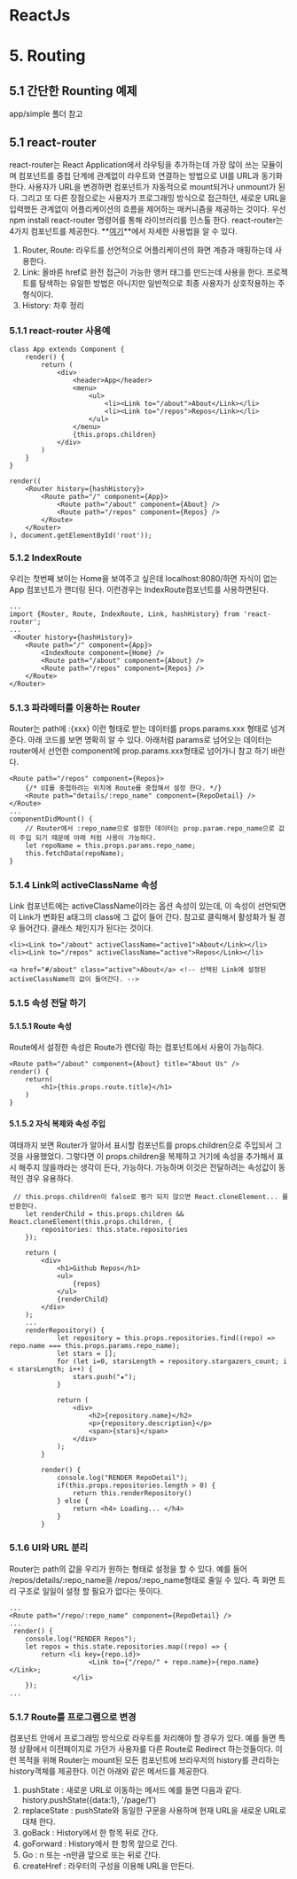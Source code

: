 ReactJs
================

# 5. Routing
## 5.1 간단한 Rounting 예제
app/simple 폴더 참고
## 5.1 react-router
react-router는 React Application에서 라우팅을 추가하는데 가장 많이 쓰는 모듈이며 컴포넌트를 중첩 단계에 관계없이 라우트와 연결하는 방법으로 UI를 URL과 동기화 한다. 사용자가 URL을 변경하면 컴포넌트가 자동적으로 mount되거나 unmount가 된다. 그리고 또 다른 장점으로는 사용자가 프로그래밍 방식으로 접근하던, 새로운 URL을 입력했든 관계없이 어플리케이션의 흐름을 제어하는 매커니즘을 제공하는 것이다. 우선 npm install react-router 명령어를 통해 라이브러리를 인스톨 한다. react-router는 4가지 컴포넌트를 제공한다. **[여기](https://github.com/reactjs/react-router-tutorial/tree/master/lessons/02-rendering-a-route)**에서 자세한 사용법을 알 수 있다. 

1. Router, Route: 라우트를 선언적으로 어플리케이션의 화면 계층과 매핑하는데 사용한다.
2. Link: 올바른 href로 완전 접근이 가능한 앵커 태그를 만드는데 사용을 한다. 프로젝트를 탐색하는 유일한 방법은 아니지만 일반적으로 최종 사용자가 상호작용하는 주 형식이다.
3. History: 차후 정리

### 5.1.1 react-router 사용예

    class App extends Component {
        render() {
            return (
                <div>
                    <header>App</header>
                    <menu>
                        <ul>
                            <li><Link to="/about">About</Link></li>
                            <li><Link to="/repos">Repos</Link></li>
                        </ul>
                    </menu>
                    {this.props.children}
                </div>
            )
        }
    }
    
    render((
        <Router history={hashHistory}>
            <Route path="/" component={App}>
                <Route path="/about" component={About} />
                <Route path="/repos" component={Repos} />
            </Route>
        </Router>
    ), document.getElementById('root'));

### 5.1.2 IndexRoute
우리는 첫번째 보이는 Home을 보여주고 싶은데 localhost:8080/하면 자식이 없는 App 컴포넌트가 랜더링 된다. 이런경우는 IndexRoute컴포넌트를 사용하면된다.

    ...
    import {Router, Route, IndexRoute, Link, hashHistory} from 'react-router';
    ...
     <Router history={hashHistory}>
        <Route path="/" component={App}>
            <IndexRoute component={Home} />
            <Route path="/about" component={About} />
            <Route path="/repos" component={Repos} />
        </Route>
    </Router>
    
### 5.1.3 파라메터를 이용하는 Router
Router는 path에 :{xxx} 이런 형태로 받는 데이터를 props.params.xxx 형태로 넘겨준다. 아래 코드를 보면 명확히 알 수 있다. 아래처럼 params로 넘어오는 데이터는 router에서 선언한 component에 prop.params.xxx형태로 넘어가니 참고 하기 바란다.

    <Route path="/repos" component={Repos}>
        {/* UI를 중첩하려는 위치에 Route를 중첩해서 설정 한다. */}
        <Route path="details/:repo_name" component={RepoDetail} />
    </Route>
    ...
    componentDidMount() {
        // Router에서 :repo_name으로 설정한 데이터는 prop.param.repo_name으로 값이 주입 되기 때문에 아래 처럼 사용이 가능하다.
        let repoName = this.props.params.repo_name;
        this.fetchData(repoName);
    }


### 5.1.4 Link의 activeClassName 속성
Link 컴포넌트에는 activeClassName이라는 옵션 속성이 있는데, 이 속성이 선언되면 이 Link가 변화된 a태그의 class에 그 값이 들어 간다. 참고로 클릭해서 활성화가 될 경우 들어간다. 클래스 체인지가 된다는 것이다.

    <li><Link to="/about" activeClassName="active1">About</Link></li>
    <li><Link to="/repos" activeClassName="active">Repos</Link></li>
    
    <a href="#/about" class="active">About</a> <!-- 선택된 Link에 설정된 activeClassName의 값이 들어간다. -->

### 5.1.5 속성 전달 하기
#### 5.1.5.1 Route 속성
Route에서 설정한 속성은 Route가 렌더링 하는 컴포넌트에서 사용이 가능하다.

    <Route path="/about" component={About} title="About Us" />
    render() {
        return(
            <h1>{this.props.route.title}</h1>
        )
    }
 
#### 5.1.5.2 자식 복제와 속성 주입
여태까지 보면 Router가 알아서 표시할 컴포넌트를 props.children으로 주입되서 그것을 사용했었다. 그렇다면 이 props.children을 복제하고 거기에 속성을 추가해서 표시 해주지 않을까라는 생각이 든다, 가능하다. 가능하며 이것은 전달하려는 속성값이 동적인 경우 유용하다.

     // this.props.children이 false로 평가 되지 않으면 React.cloneElement... 를 반환한다.
        let renderChild = this.props.children && React.cloneElement(this.props.children, {
            repositories: this.state.repositories
        });

        return (
            <div>
                <h1>Github Repos</h1>
                <ul>
                    {repos}
                </ul>
                {renderChild}
            </div>
        );
        ...
        renderRepository() {
                let repository = this.props.repositories.find((repo) => repo.name === this.props.params.repo_name);
                let stars = [];
                for (let i=0, starsLength = repository.stargazers_count; i < starsLength; i++) {
                    stars.push("★");
                }
        
                return (
                    <div>
                        <h2>{repository.name}</h2>
                        <p>{repository.description}</p>
                        <span>{stars}</span>
                    </div>
                );
            }
        
            render() {
                console.log("RENDER RepoDetail");
                if(this.props.repositories.length > 0) {
                    return this.renderRepository()
                } else {
                    return <h4> Loading... </h4>
                }
            }

### 5.1.6 UI와 URL 분리
Router는 path의 값을 우리가 원하는 형태로 설정을 할 수 있다. 예를 들어 /repos/details/:repo_name을 /repos/:repo_name형태로 줄일 수 있다. 즉 화면 트리 구조로 일일이 설정 할 필요가 없다는 뜻이다.

    ...
    <Route path="/repo/:repo_name" component={RepoDetail} />
    ...
     render() {
        console.log("RENDER Repos");
        let repos = this.state.repositories.map((repo) => {
            return <li key={repo.id}>
                        <Link to={"/repo/" + repo.name}>{repo.name}</Link>;
                    </li>
        });
    ...
        
### 5.1.7 Route를 프로그램으로 변경
컴포넌트 안에서 프로그래밍 방식으로 라우트를 처리해야 할 경우가 있다. 예를 들면 특정 상황에서 이전페이지로 가던가 사용자를 다른 Route로 Redirect 하는것들이다. 이런 목적을 위해 Router는 mount된 모든 컴포넌트에 브라우저의 history를 관리하는 history객체를 제공한다. 이건 아래와 같은 메서드를 제공한다.

1. pushState : 새로운 URL로 이동하는 메서드 예를 들면 다음과 같다. history.pushState({data:1}, '/page/1')
2. replaceState : pushState와 동일한 구문을 사용하며 현재 URL을 새로운 URL로 대채 한다.
3. goBack : History에서 한 항목 뒤로 간다.
4. goForward : History에서 한 항목 앞으로 간다.
5. Go : n 또는 -n만큼 앞으로 또는 뒤로 간다.
6. createHref : 라우터의 구성을 이용해 URL을 만든다.


 

